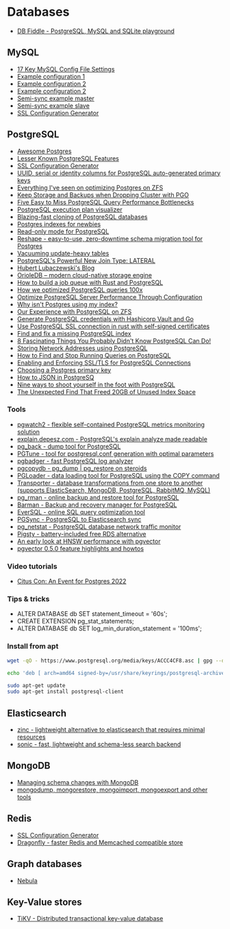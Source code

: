 # Databases

- [DB Fiddle - PostgreSQL, MySQL and SQLite playground](https://www.db-fiddle.com/)

## MySQL

- [17 Key MySQL Config File Settings](http://www.speedemy.com/17-key-mysql-config-file-settings-mysql-5-7-proof/)
- [Example configuration 1](my1.cnf)
- [Example configuration 2](my2.cnf)
- [Example configuration 2](my3.cnf)
- [Semi-sync example master](my-master.cnf)
- [Semi-sync example slave](my-slave.cnf)
- [SSL Configuration Generator](https://ssl-config.mozilla.org/#server=mysql&version=8.0.19&config=modern&openssl=1.1.1k&guideline=5.6)

## PostgreSQL

- [Awesome Postgres](https://github.com/dhamaniasad/awesome-postgres)
- [Lesser Known PostgreSQL Features](https://hakibenita.com/postgresql-unknown-features)
- [SSL Configuration Generator](https://ssl-config.mozilla.org/#server=postgresql&version=12.1&config=modern&openssl=1.1.1k&guideline=5.6)
- [UUID, serial or identity columns for PostgreSQL auto-generated primary keys](https://www.cybertec-postgresql.com/en/uuid-serial-or-identity-columns-for-postgresql-auto-generated-primary-keys/)
- [Everything I've seen on optimizing Postgres on ZFS](https://vadosware.io/post/everything-ive-seen-on-optimizing-postgres-on-zfs-on-linux/#dead-end-ulimit)
- [Keep Storage and Backups when Dropping Cluster with PGO](https://blog.crunchydata.com/blog/keep-storage-and-backups-when-dropping-cluster-with-pgo)
- [Five Easy to Miss PostgreSQL Query Performance Bottlenecks](https://pawelurbanek.com/postgresql-query-bottleneck)
- [PostgreSQL execution plan visualizer](https://explain.dalibo.com/)
- [Blazing-fast cloning of PostgreSQL databases](https://github.com/postgres-ai/database-lab-engine)
- [Postgres indexes for newbies](https://blog.crunchydata.com/blog/postgres-indexes-for-newbies)
- [Read-only mode for PostgreSQL](https://www.jkatz05.com/post/postgres/postgres-read-only/)
- [Reshape - easy-to-use, zero-downtime schema migration tool for Postgres](https://github.com/fabianlindfors/reshape)
- [Vacuuming update-heavy tables](https://dataegret.com/2022/02/vacuuming-update-heavy-tables/)
- [PostgreSQL's Powerful New Join Type: LATERAL](https://heap.io/blog/postgresqls-powerful-new-join-type-lateral)
- [Hubert Lubaczewski's Blog](https://www.depesz.com/)
- [OrioleDB – modern cloud-native storage engine](https://github.com/orioledb/orioledb)
- [How to build a job queue with Rust and PostgreSQL](https://kerkour.com/rust-job-queue-with-postgresql)
- [How we optimized PostgreSQL queries 100x](https://towardsdatascience.com/how-we-optimized-postgresql-queries-100x-ff52555eabe)
- [Optimize PostgreSQL Server Performance Through Configuration](https://blog.crunchydata.com/blog/optimize-postgresql-server-performance)
- [Why isn't Postgres using my index?](https://www.pgmustard.com/blog/why-isnt-postgres-using-my-index)
- [Our Experience with PostgreSQL on ZFS](https://lackofimagination.org/2022/04/our-experience-with-postgresql-on-zfs/)
- [Generate PostgreSQL credentials with Hashicorp Vault and Go](https://splitmind.dev/posts/generate-creds-postgres-vault-with-golang/)
- [Use PostgreSQL SSL connection in rust with self-signed certificates](https://dev.to/yugabyte/use-postgresql-ssl-connection-in-rust-with-self-signed-certificates-4k9g)
- [Find and fix a missing PostgreSQL index](https://www.cybertec-postgresql.com/en/find-and-fix-a-missing-postgresql-index/)
- [8 Fascinating Things You Probably Didn't Know PostgreSQL Can Do!](https://postgresweekly.com/link/122726/web)
- [Storing Network Addresses using PostgreSQL](https://www.compose.com/articles/storing-network-addresses-using-postgresql/)
- [How to Find and Stop Running Queries on PostgreSQL](https://adamj.eu/tech/2022/06/20/how-to-find-and-stop-running-queries-on-postgresql/)
- [Enabling and Enforcing SSL/TLS for PostgreSQL Connections](https://www.percona.com/blog/enabling-and-enforcing-ssl-tls-for-postgresql-connections/)
- [Choosing a Postgres primary key](https://supabase.com/blog/choosing-a-postgres-primary-key)
- [How to JSON in PostgreSQ](https://ftisiot.net/postgresqljson/main/)
- [Nine ways to shoot yourself in the foot with PostgreSQL](https://philbooth.me/blog/nine-ways-to-shoot-yourself-in-the-foot-with-postgresql)
- [The Unexpected Find That Freed 20GB of Unused Index Space](https://hakibenita.com/postgresql-unused-index-size)

### Tools

- [pgwatch2 - flexible self-contained PostgreSQL metrics monitoring solution](https://github.com/cybertec-postgresql/pgwatch2)
- [explain.depesz.com - PostgreSQL's explain analyze made readable](https://explain.depesz.com/)
- [pg_back - dump tool for PostgreSQL](https://github.com/orgrim/pg_back)
- [PGTune - tool for postgresql.conf generation with optimal parameters](https://pgtune.leopard.in.ua/#/)
- [pgbadger - fast PostgreSQL log analyzer](https://github.com/darold/pgbadger)
- [pgcopydb - pg_dump | pg_restore on steroids](https://github.com/dimitri/pgcopydb)
- [PGLoader - data loading tool for PostgreSQL using the COPY command](https://github.com/dimitri/pgloader)
- [Transporter - database transformations from one store to another (supports ElasticSearch, MongoDB, PostgreSQL, RabbitMQ, MySQL)](https://github.com/compose/transporter)
- [pg_rman - online backup and restore tool for PostgreSQL](https://github.com/ossc-db/pg_rman)
- [Barman - Backup and recovery manager for PostgreSQL](https://github.com/EnterpriseDB/barman)
- [EverSQL - online SQL query optimization tool](https://www.eversql.com/sql-query-optimizer/)
- [PGSync - PostgreSQL to Elasticsearch sync](https://github.com/toluaina/pgsync)
- [pg_netstat - PostgreSQL database network traffic monitor](https://github.com/supabase/pg_netstat)
- [Pigsty - battery-included free RDS alternative](https://github.com/Vonng/pigsty)
- [An early look at HNSW performance with pgvector](https://jkatz05.com/post/postgres/pgvector-hnsw-performance/)
- [pgvector 0.5.0 feature highlights and howtos](https://jkatz05.com/post/postgres/pgvector-overview-0.5.0/)

### Video tutorials

- [Citus Con: An Event for Postgres 2022](https://www.youtube.com/playlist?list=PLlrxD0HtieHjSzUZYCMvqffEU5jykfPTd)

### Tips & tricks

- ALTER DATABASE db SET statement_timeout = '60s';
- CREATE EXTENSION pg_stat_statements;
- ALTER DATABASE db SET log_min_duration_statement = '100ms';

### Install from apt

```sh
wget -qO - https://www.postgresql.org/media/keys/ACCC4CF8.asc | gpg --dearmor | sudo dd of=/usr/share/keyrings/postgresql-archive-keyring.gpg

echo 'deb [ arch=amd64 signed-by=/usr/share/keyrings/postgresql-archive-keyring.gpg ] http://apt.postgresql.org/pub/repos/apt jammy-pgdg main' | sudo tee /etc/apt/sources.list.d/postgresql.list

sudo apt-get update
sudo apt-get install postgresql-client
```

## Elasticsearch

- [zinc - lightweight alternative to elasticsearch that requires minimal resources](https://github.com/zinclabs/zinc)
- [sonic - fast, lightweight and schema-less search backend](https://github.com/valeriansaliou/sonic)

## MongoDB

- [Managing schema changes with MongoDB](https://derickrethans.nl/managing-schema-changes.html)
- [mongodump, mongorestore, mongoimport, mongoexport and other tools](https://github.com/mongodb/mongo-tools/)

## Redis

- [SSL Configuration Generator](https://ssl-config.mozilla.org/#server=redis&version=6.0&config=modern&openssl=1.1.1k&guideline=5.6)
- [Dragonfly - faster Redis and Memcached compatible store](https://github.com/dragonflydb/dragonfly)

## Graph databases

- [Nebula](https://github.com/vesoft-inc/nebula)

## Key-Value stores

- [TiKV - Distributed transactional key-value database](https://github.com/tikv/tikv)
